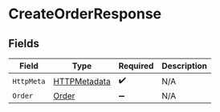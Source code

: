 # CreateOrderResponse


## Fields

| Field                                                   | Type                                                    | Required                                                | Description                                             |
| ------------------------------------------------------- | ------------------------------------------------------- | ------------------------------------------------------- | ------------------------------------------------------- |
| `HttpMeta`                                              | [HTTPMetadata](../../Models/Components/HTTPMetadata.md) | :heavy_check_mark:                                      | N/A                                                     |
| `Order`                                                 | [Order](../../Models/Components/Order.md)               | :heavy_minus_sign:                                      | N/A                                                     |